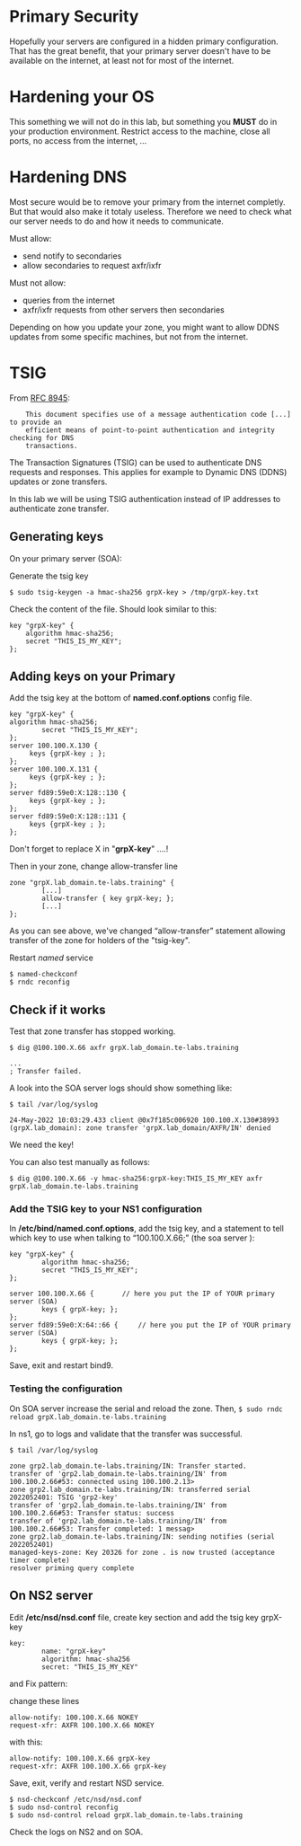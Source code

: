 # Primary Security

Hopefully your servers are configured in a hidden primary configuration.
That has the great benefit, that your primary server doesn't have to be available on the internet, 
at least not for most of the internet.

# Hardening your OS

This something we will not do in this lab, but something you **MUST** do
in your production environment. Restrict access to the machine, close all ports, no
access from the internet, ...

# Hardening DNS

Most secure would be to remove your primary from the internet completly. But that would also 
make it totaly useless. Therefore we need to check what our server needs to do and how it 
needs to communicate.

Must allow:
- send notify to secondaries 
- allow secondaries to request axfr/ixfr

Must not allow:
- queries from the internet
- axfr/ixfr requests from other servers then secondaries

Depending on how you update your zone, you might want to allow DDNS updates from some specific
machines, but not from the internet. 

# TSIG

From [RFC 8945](https://www.rfc-editor.org/rfc/rfc8945):

        This document specifies use of a message authentication code [...] to provide an 
        efficient means of point-to-point authentication and integrity checking for DNS 
        transactions.

The Transaction Signatures (TSIG) can be used to authenticate DNS requests and responses.
This applies for example to Dynamic DNS (DDNS) updates or zone transfers.

In this lab we will be using TSIG authentication instead of IP addresses to authenticate zone 
transfer.

## Generating keys

On your primary server (SOA):

Generate the tsig key 

```
$ sudo tsig-keygen -a hmac-sha256 grpX-key > /tmp/grpX-key.txt
```

Check the content of the file. Should look similar to this:

```
key "grpX-key" {
	algorithm hmac-sha256;
	secret "THIS_IS_MY_KEY";
}; 
```

## Adding keys on your Primary

Add the tsig key at the bottom of **named.conf.options** config file.

```
key "grpX-key" {
algorithm hmac-sha256;
        secret "THIS_IS_MY_KEY";
};
server 100.100.X.130 {
     keys {grpX-key ; };
};
server 100.100.X.131 {
     keys {grpX-key ; };
};
server fd89:59e0:X:128::130 {
     keys {grpX-key ; };
};
server fd89:59e0:X:128::131 {
     keys {grpX-key ; };
};
```

Don't forget to replace X in "**grpX-key**" ....!

Then in your zone, change allow-transfer line

```
zone "grpX.lab_domain.te-labs.training" {                                                                               
        [...]
        allow-transfer { key grpX-key; };
        [...]
};
```

As you can see above, we've changed “allow-transfer” statement allowing transfer of the zone for holders of the "tsig-key".

Restart *named* service

```
$ named-checkconf
$ rndc reconfig
```

## Check if it works

Test that zone transfer has stopped working.
```
$ dig @100.100.X.66 axfr grpX.lab_domain.te-labs.training

...
; Transfer failed.
```

A look into the SOA server logs should show something like:

```
$ tail /var/log/syslog

24-May-2022 10:03:29.433 client @0x7f185c006920 100.100.X.130#38993 (grpX.lab_domain): zone transfer 'grpX.lab_domain/AXFR/IN' denied
```

We need the key!

You can also test manually as follows:

```
$ dig @100.100.X.66 -y hmac-sha256:grpX-key:THIS_IS_MY_KEY axfr grpX.lab_domain.te-labs.training
```


### Add the TSIG key to your NS1 configuration

In **/etc/bind/named.conf.options**, add the tsig key, and a statement to tell which key to use when talking to “100.100.X.66;” (the soa server ):

```
key "grpX-key" {
        algorithm hmac-sha256;
        secret "THIS_IS_MY_KEY";
};

server 100.100.X.66 {		// here you put the IP of YOUR primary server (SOA)
        keys { grpX-key; };
};
server fd89:59e0:X:64::66 {		// here you put the IP of YOUR primary server (SOA)
        keys { grpX-key; };
};
```

Save, exit and restart bind9.

### Testing the configuration

On SOA server increase the serial and reload the zone. Then, 
`$ sudo rndc reload grpX.lab_domain.te-labs.training`

In ns1, go to logs and validate that the transfer was successful.

```
$ tail /var/log/syslog

zone grp2.lab_domain.te-labs.training/IN: Transfer started.
transfer of 'grp2.lab_domain.te-labs.training/IN' from 100.100.2.66#53: connected using 100.100.2.13>
zone grp2.lab_domain.te-labs.training/IN: transferred serial 2022052401: TSIG 'grp2-key'
transfer of 'grp2.lab_domain.te-labs.training/IN' from 100.100.2.66#53: Transfer status: success
transfer of 'grp2.lab_domain.te-labs.training/IN' from 100.100.2.66#53: Transfer completed: 1 messag>
zone grp2.lab_domain.te-labs.training/IN: sending notifies (serial 2022052401)
managed-keys-zone: Key 20326 for zone . is now trusted (acceptance timer complete)
resolver priming query complete
```

## On NS2 server

Edit **/etc/nsd/nsd.conf** file, create key section and add the tsig key grpX-key

```
key:
        name: "grpX-key"
        algorithm: hmac-sha256
        secret: "THIS_IS_MY_KEY"
```
and Fix pattern:

change these lines

```
allow-notify: 100.100.X.66 NOKEY
request-xfr: AXFR 100.100.X.66 NOKEY
```
with this:

```
allow-notify: 100.100.X.66 grpX-key
request-xfr: AXFR 100.100.X.66 grpX-key
```


Save, exit, verify and restart NSD service.

```
$ nsd-checkconf /etc/nsd/nsd.conf
$ sudo nsd-control reconfig
$ sudo nsd-control reload grpX.lab_domain.te-labs.training
```

Check the logs on NS2 and on SOA.
